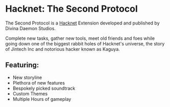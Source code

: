 # Hacknet: The Second Protocol

The Second Protocol is a [Hacknet](https://store.steampowered.com/app/365450/Hacknet/) Extension developed and published by Divina Daemon Studios.

Complete new tasks, gather new tools, meet old friends and foes while going down one of the biggest rabbit holes of Hacknet's universe, the story of Jintech Inc and notorious hacker known as Kaguya.

## Featuring:
- New storyline
- Plethora of new features
- Bespokely picked soundtrack
- Custom Themes
- Multiple Hours of gameplay
